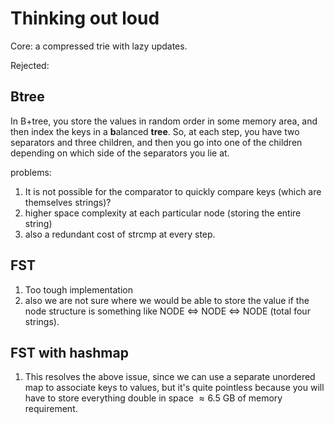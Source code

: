 # Thinking out loud

Core: a compressed trie with lazy updates.

Rejected:

## Btree

In B+tree, you store the values in random order in some memory area, and then index the keys in a **b**alanced **tree**. So, at each step, you have two separators and three children, and then you go into one of the children depending on which side of the separators you lie at.

problems:

1. It is not possible for the comparator to quickly compare keys (which are themselves strings)?
2. higher space complexity at each particular node (storing the entire string)
3. also a redundant cost of strcmp at every step.

## **FST**

1. Too tough implementation
2.  also we are not sure where we would be able to store the value if the node structure is something like NODE <=> NODE <=> NODE (total four strings).

## **FST with hashmap**

1. This resolves the above issue, since we can use a separate unordered map to associate keys to values, but it's quite pointless because you will have to store everything double in space $\approx 6.5$ GB of memory requirement.